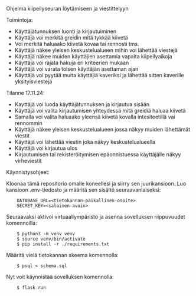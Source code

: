 Ohjelma kiipeilyseuran löytämiseen ja viestittelyyn

Toimintoja:

- Käyttäjätunnuksen luonti ja kirjautuiminen
- Käyttäjä voi merkitä greidin mitä tykkää kiivetä
- Voi merkitä haluaako kiivetä kovaa tai rennosti tms.
- Käyttäjä näkee yleisen keskustelualueen mihin voi lähettää viestejä 
- Käyttäjä näkee muiden käyttäjien asettamia vapaita kiipeilyaikoja
- Käyttäjä voi rajata hakuja eri kriteerien mukaan
- Käyttäjä voi varata toisen käyttäjän asettaman ajan 
- Käyttäjä voi pyytää muita käyttäjiä kaveriksi ja lähettää sitten kaverille yksityisviestejä 


Tilanne 17.11.24:

- Kayttäjä voi luoda käyttäjätunnuksen ja kirjautua sisään
- Käyttäjä voi valita kirjautumisen yhteydessä mitä greidiä haluaa kiivetä
- Samalla voi valita haluaako yleensä kiivetä kovalla intesiteetillä vai rennommin 
- Käyttäjä näkee yleisen keskustelualueen jossa näkyy muiden lähettämät viestit
- Käyttäjä voi lähettää viestin joka näkyy keskustelualueella
- Käyttäjä voi kirjautua ulos
- Kirjautumisen tai rekisteröitymisen epäonnistuessa käyttäjälle näkyy virheviestit

Käynnistysohjeet:

Kloonaa tämä repositorio omalle koneellesi ja siirry sen juurikansioon. Luo kansioon .env-tiedosto ja määritä sen sisältö seuraavanlaiseksi:
```
    DATABASE_URL=<tietokannan-paikallinen-osoite>
    SECRET_KEY=<salainen-avain>
```
Seuraavaksi aktivoi virtuaaliympäristö ja asenna sovelluksen riippuvuudet komennoilla:
```
    $ python3 -m venv venv
    $ source venv/bin/activate
    $ pip install -r ./requirements.txt
```
Määritä vielä tietokannan skeema komennolla:
```
    $ psql < schema.sql
```
Nyt voit käynnistää sovelluksen komennolla:
```
    $ flask run
```